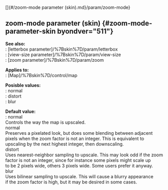 []{#/zoom-mode parameter (skin).md}/param/zoom-mode}    
## zoom-mode parameter (skin) {#zoom-mode-parameter-skin byondver="511"}    
**See also:**    
:   [letterbox parameter]/%7Bskin%7D/param/letterbox    
:   [view-size parameter]/%7Bskin%7D/param/view-size    
:   [zoom parameter]/%7Bskin%7D/param/zoom    
<!-- -->    
**Applies to:**    
:   [Map]/%7Bskin%7D/control/map    
<!-- -->    
**Posisble values:**    
:   normal    
:   distort    
:   blur    
<!-- -->    
**Default value:**    
:   normal    
Controls the way the map is upscaled.    
normal    
Preserves a pixelated look, but does some blending between adjacent    
pixels when the zoom factor is not an integer. This is equivalent to    
upscaling by the next highest integer, then downscaling.    
distort    
Uses nearest-neighbor sampling to upscale. This may look odd if the zoom    
factor is not an integer, since for instance some pixels might scale up    
to be 2 pixels wide, others 3 pixels wide. Some users prefer it anyway.    
blur    
Uses bilinear sampling to upscale. This will cause a blurry appearance    
if the zoom factor is high, but it may be desired in some cases.  
